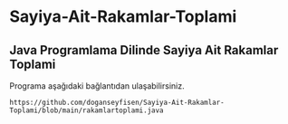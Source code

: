 # Sayiya-Ait-Rakamlar-Toplami

## Java Programlama Dilinde Sayiya Ait Rakamlar Toplami

Programa aşağıdaki bağlantıdan ulaşabilirsiniz.

```
https://github.com/doganseyfisen/Sayiya-Ait-Rakamlar-Toplami/blob/main/rakamlartoplami.java
```
